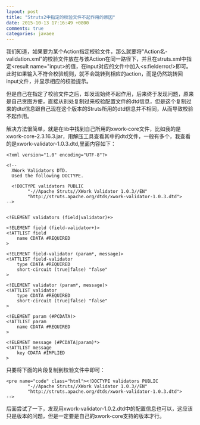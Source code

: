 ```yaml
---
layout: post
title: "Struts2中指定的校验文件不起作用的原因"
date: 2015-10-13 17:16:49 +0800
comments: true
categories: javaee
---
```

我们知道，如果要为某个Action指定校验文件，那么就要将"Action名-validation.xml"的校验文件放在与该Action在同一路径下，并且在struts.xml中指定<result name="input>的值，在input对应的文件中加入<s:fielderror/>即可。此时如果输入不符合校验规则，就不会跳转到相应的action，而是仍然跳转回input文件，并显示相应的校验提示<!--more-->。  

但是自己在指定了校验文件之后，却发现始终不起作用，后来终于发现问题，原来是自己贪图方便，直接从别处复制过来校验配置文件的dtd信息，但是这个复制过来的dtd信息跟自己现在这个版本的Struts所用的dtd信息并不相同，从而导致校验不起作用。  

解决方法很简单，就是在lib中找到自己所用的xwork-core文件，比如我的是xwork-core-2.3.16.3.jar，用解压工具查看其中的dtd文件，一般有多个，我查看的是xwork-validator-1.0.3.dtd,里面内容如下：  

	<?xml version="1.0" encoding="UTF-8"?>

	<!--
	  XWork Validators DTD.
	  Used the following DOCTYPE.

	  <!DOCTYPE validators PUBLIC
	  		"-//Apache Struts//XWork Validator 1.0.3//EN"
	  		"http://struts.apache.org/dtds/xwork-validator-1.0.3.dtd">
	-->


	<!ELEMENT validators (field|validator)+>

	<!ELEMENT field (field-validator+)>
	<!ATTLIST field
		name CDATA #REQUIRED
	>

	<!ELEMENT field-validator (param*, message)>
	<!ATTLIST field-validator
		type CDATA #REQUIRED
	    short-circuit (true|false) "false"
	>

	<!ELEMENT validator (param*, message)>
	<!ATTLIST validator
		type CDATA #REQUIRED
	    short-circuit (true|false) "false"
	>

	<!ELEMENT param (#PCDATA)>
	<!ATTLIST param
	    name CDATA #REQUIRED
	>

	<!ELEMENT message (#PCDATA|param)*>
	<!ATTLIST message
	    key CDATA #IMPLIED
	>

只要将下面的片段复制到校验文件中即可：  

	<pre name="code" class="html"><!DOCTYPE validators PUBLIC
	  		"-//Apache Struts//XWork Validator 1.0.3//EN"
	  		"http://struts.apache.org/dtds/xwork-validator-1.0.3.dtd">
	-->

后面尝试了一下，发现用xwork-validator-1.0.2.dtd中的配置信息也可以，这应该只是版本的问题，但是一定要是自己的xwork-core支持的版本才行。
